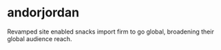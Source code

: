 # andorjordan
Revamped site enabled snacks import firm to go global, broadening their global audience reach.

